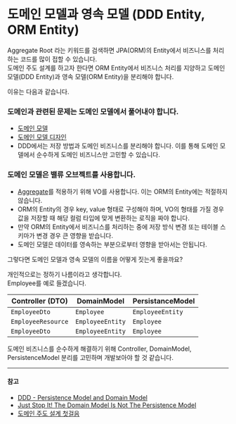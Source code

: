 # 도메인 모델과 영속 모델 (DDD Entity, ORM Entity)

Aggregate Root 라는 키워드를 검색하면 JPA(ORM)의 Entity에서 비즈니스를 처리하는 코드를 많이 접할 수 있습니다.   
도메인 주도 설계를 하고자 한다면 ORM Entity에서 비즈니스 처리를 지양하고 도메인 모델(DDD Entity)과 영속 모델(ORM Entity)을 분리해야 합니다.   

이유는 다음과 같습니다.  

### 도메인과 관련된 문제는 도메인 모델에서 풀어내야 합니다.

* [도메인 모델](https://martinfowler.com/eaaCatalog/domainModel.html)
* [도메인 모델 디자인](https://learn.microsoft.com/ko-kr/dotnet/architecture/microservices/microservice-ddd-cqrs-patterns/microservice-domain-model#the-domain-entity-pattern)
* DDD에서는 저장 방법과 도메인 비즈니스를 분리해야 합니다. 이를 통해 도메인 모델에서 순수하게 도메인 비즈니스만 고민할 수 있습니다.

### 도메인 모델은 밸류 오브젝트를 사용합니다.

* [Aggregate](https://martinfowler.com/bliki/DDD_Aggregate.html)를 적용하기 위해 VO를 사용합니다. 이는 ORM의 Entity에는 적절하지 않습니다.
* ORM의 Entity의 경우 key, value 형태로 구성해야 하며, VO의 형태를 가질 경우 값을 저장할 때 해당 컬럼 타입에 맞게 변환하는 로직을 짜야 합니다.
* 만약 ORM의 Entity에서 비즈니스를 처리하는 중에 저장 방식 변경 또는 테이블 스키마가 변경 경우 큰 영향을 받습니다.
* 도메인 모델은 데이터를 영속하는 부분으로부터 영향을 받아서는 안됩니다.

그렇다면 도메인 모델과 영속 모델의 이름을 어떻게 짓는게 좋을까요?

개인적으로는 정하기 나름이라고 생각합니다.   
Employee를 예로 들겠습니다.

| Controller (DTO)   | DomainModel      | PersistanceModel |
|--------------------|------------------|-------------|
| `EmployeeDto`      | `Employee`       | `EmployeeEntity` |
| `EmployeeResource` | `EmployeeEntity` | `Employee`  |
| `EmployeeDto`       | `EmployeeEntity` | `Employee`  |

도메인 비즈니스를 순수하게 해결하기 위해 Controller, DomainModel, PersistenceModel 분리를 고민하며 개발보아야 할 것 같습니다.

---

#### 참고

* [DDD - Persistence Model and Domain Model](https://stackoverflow.com/questions/14024912/ddd-persistence-model-and-domain-model)
* [Just Stop It! The Domain Model Is Not The Persistence Model](https://blog.sapiensworks.com/post/2012/04/07/Just-Stop-It!-The-Domain-Model-Is-Not-The-Persistence-Model.aspx)
* [도메인 주도 설계 첫걸음](https://books.google.co.kr/books?id=rEMtzwEACAAJ&dq=%EB%8F%84%EB%A9%94%EC%9D%B8+%EC%A3%BC%EB%8F%84+%EC%84%A4%EA%B3%84+%EC%B2%AB%EA%B1%B8%EC%9D%8C&hl=ko&sa=X&redir_esc=y)
